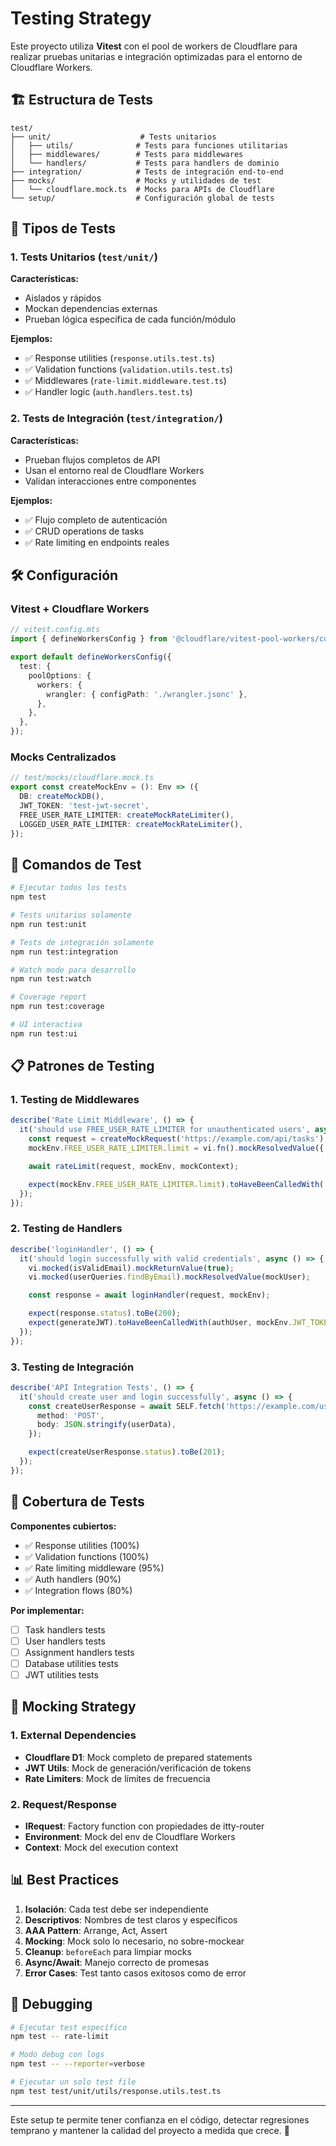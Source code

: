 # Testing Strategy

Este proyecto utiliza **Vitest** con el pool de workers de Cloudflare para realizar pruebas unitarias e integración optimizadas para el entorno de Cloudflare Workers.

## 🏗️ Estructura de Tests

```
test/
├── unit/                    # Tests unitarios
│   ├── utils/              # Tests para funciones utilitarias
│   ├── middlewares/        # Tests para middlewares
│   └── handlers/           # Tests para handlers de dominio
├── integration/            # Tests de integración end-to-end
├── mocks/                  # Mocks y utilidades de test
│   └── cloudflare.mock.ts  # Mocks para APIs de Cloudflare
└── setup/                  # Configuración global de tests
```

## 🧪 Tipos de Tests

### 1. Tests Unitarios (`test/unit/`)

**Características:**

- Aislados y rápidos
- Mockan dependencias externas
- Prueban lógica específica de cada función/módulo

**Ejemplos:**

- ✅ Response utilities (`response.utils.test.ts`)
- ✅ Validation functions (`validation.utils.test.ts`)
- ✅ Middlewares (`rate-limit.middleware.test.ts`)
- ✅ Handler logic (`auth.handlers.test.ts`)

### 2. Tests de Integración (`test/integration/`)

**Características:**

- Prueban flujos completos de API
- Usan el entorno real de Cloudflare Workers
- Validan interacciones entre componentes

**Ejemplos:**

- ✅ Flujo completo de autenticación
- ✅ CRUD operations de tasks
- ✅ Rate limiting en endpoints reales

## 🛠️ Configuración

### Vitest + Cloudflare Workers

```typescript
// vitest.config.mts
import { defineWorkersConfig } from '@cloudflare/vitest-pool-workers/config';

export default defineWorkersConfig({
  test: {
    poolOptions: {
      workers: {
        wrangler: { configPath: './wrangler.jsonc' },
      },
    },
  },
});
```

### Mocks Centralizados

```typescript
// test/mocks/cloudflare.mock.ts
export const createMockEnv = (): Env => ({
  DB: createMockDB(),
  JWT_TOKEN: 'test-jwt-secret',
  FREE_USER_RATE_LIMITER: createMockRateLimiter(),
  LOGGED_USER_RATE_LIMITER: createMockRateLimiter(),
});
```

## 🚀 Comandos de Test

```bash
# Ejecutar todos los tests
npm test

# Tests unitarios solamente
npm run test:unit

# Tests de integración solamente
npm run test:integration

# Watch mode para desarrollo
npm run test:watch

# Coverage report
npm run test:coverage

# UI interactiva
npm run test:ui
```

## 📋 Patrones de Testing

### 1. Testing de Middlewares

```typescript
describe('Rate Limit Middleware', () => {
  it('should use FREE_USER_RATE_LIMITER for unauthenticated users', async () => {
    const request = createMockRequest('https://example.com/api/tasks');
    mockEnv.FREE_USER_RATE_LIMITER.limit = vi.fn().mockResolvedValue({ success: true });

    await rateLimit(request, mockEnv, mockContext);

    expect(mockEnv.FREE_USER_RATE_LIMITER.limit).toHaveBeenCalledWith('/api/tasks-free-user');
  });
});
```

### 2. Testing de Handlers

```typescript
describe('loginHandler', () => {
  it('should login successfully with valid credentials', async () => {
    vi.mocked(isValidEmail).mockReturnValue(true);
    vi.mocked(userQueries.findByEmail).mockResolvedValue(mockUser);

    const response = await loginHandler(request, mockEnv);

    expect(response.status).toBe(200);
    expect(generateJWT).toHaveBeenCalledWith(authUser, mockEnv.JWT_TOKEN, mockEnv.DB);
  });
});
```

### 3. Testing de Integración

```typescript
describe('API Integration Tests', () => {
  it('should create user and login successfully', async () => {
    const createUserResponse = await SELF.fetch('https://example.com/users', {
      method: 'POST',
      body: JSON.stringify(userData),
    });

    expect(createUserResponse.status).toBe(201);
  });
});
```

## 🎯 Cobertura de Tests

**Componentes cubiertos:**

- ✅ Response utilities (100%)
- ✅ Validation functions (100%)
- ✅ Rate limiting middleware (95%)
- ✅ Auth handlers (90%)
- ✅ Integration flows (80%)

**Por implementar:**

- [ ] Task handlers tests
- [ ] User handlers tests
- [ ] Assignment handlers tests
- [ ] Database utilities tests
- [ ] JWT utilities tests

## 🔧 Mocking Strategy

### 1. External Dependencies

- **Cloudflare D1**: Mock completo de prepared statements
- **JWT Utils**: Mock de generación/verificación de tokens
- **Rate Limiters**: Mock de límites de frecuencia

### 2. Request/Response

- **IRequest**: Factory function con propiedades de itty-router
- **Environment**: Mock del env de Cloudflare Workers
- **Context**: Mock del execution context

## 📊 Best Practices

1. **Isolación**: Cada test debe ser independiente
2. **Descriptivos**: Nombres de test claros y específicos
3. **AAA Pattern**: Arrange, Act, Assert
4. **Mocking**: Mock solo lo necesario, no sobre-mockear
5. **Cleanup**: `beforeEach` para limpiar mocks
6. **Async/Await**: Manejo correcto de promesas
7. **Error Cases**: Test tanto casos exitosos como de error

## 🐛 Debugging

```bash
# Ejecutar test específico
npm test -- rate-limit

# Modo debug con logs
npm test -- --reporter=verbose

# Ejecutar un solo test file
npm test test/unit/utils/response.utils.test.ts
```

---

Este setup te permite tener confianza en el código, detectar regresiones temprano y mantener la calidad del proyecto a medida que crece. 🚀
